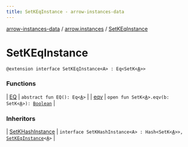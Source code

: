 ```yaml
---
title: SetKEqInstance - arrow-instances-data
---
```


[arrow-instances-data](../../index.html) / [arrow.instances](../index.html) / [SetKEqInstance](./index.html)

# SetKEqInstance

`@extension interface SetKEqInstance<A> : Eq<SetK<`[`A`](index.html#A)`>>`

### Functions

| [EQ](-e-q.html) | `abstract fun EQ(): Eq<`[`A`](index.html#A)`>` |
| [eqv](eqv.html) | `open fun SetK<`[`A`](index.html#A)`>.eqv(b: SetK<`[`A`](index.html#A)`>): `[`Boolean`](https://kotlinlang.org/api/latest/jvm/stdlib/kotlin/-boolean/index.html) |

### Inheritors

| [SetKHashInstance](../-set-k-hash-instance/index.html) | `interface SetKHashInstance<A> : Hash<SetK<`[`A`](../-set-k-hash-instance/index.html#A)`>>, `[`SetKEqInstance`](./index.html)`<`[`A`](../-set-k-hash-instance/index.html#A)`>` |

